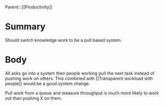 Parent:: [[Productivity]]
# Summary 
Should switch knowledge work to be a pull based system.
# Body
All asks go into a system then people working pull the next task instead of pushing work on others. This combined with [[Transparent workload with people]] would be a good system change.

Pull work from a queue and measure throughput is much more likely to work out than pushing X on them. 